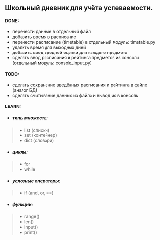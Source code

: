 ## Школьный дневник для учёта успеваемости.

#### DONE:
- перенести данные в отдельный файл
- добавить время в расписание
- перенести расписание (timetable) в отдельный модуль: timetable.py
- удалить время для выходных дней
- добавить ввод средней оценки для каждого предмета
- сделать ввод расписания и рейтинга предметов из консоли (отдельный модуль: console_input.py)

#### TODO:
- сделать сохранение введённых расписания и рейтинга в файле (аналог БД)
- сделать считывание данных из файла и вывод их в консоль

#### LEARN:
- ##### типы множеств:
> - list (списки)
> - set  (контейнер)
> - dict (словари)
- ##### циклы:
> - for
> - while
- ##### условные операторы:
> - if (and, or, ==)
- ##### функции:
> - range()
> - len()
> - input()
> - print()
